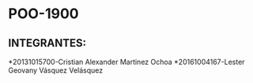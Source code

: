# POO-1900
## INTEGRANTES:
*20131015700-Cristian Alexander Martinez Ochoa
*20161004167-Lester Geovany Vásquez Velásquez
